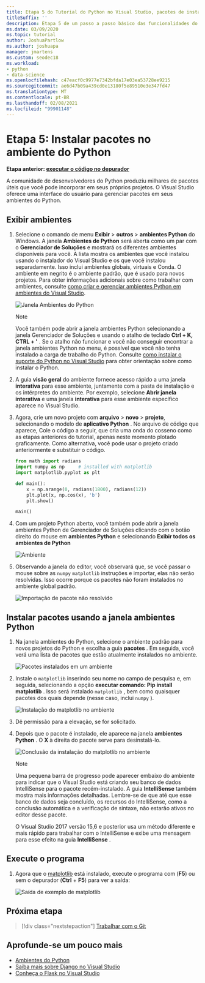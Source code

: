 ```yaml
---
title: Etapa 5 do Tutorial do Python no Visual Studio, pacotes de instalação
titleSuffix: ''
description: Etapa 5 de um passo a passo básico das funcionalidades do Python no Visual Studio, demonstrando os recursos do Visual Studio para gerenciar pacotes em um ambiente Python.
ms.date: 03/09/2020
ms.topic: tutorial
author: JoshuaPartlow
ms.author: joshuapa
manager: jmartens
ms.custom: seodec18
ms.workload:
- python
- data-science
ms.openlocfilehash: c47eacf0c9977e7342bfda17e03ea53728ee9215
ms.sourcegitcommit: ae6d47b09a439cd0e13180f5e89510e3e347fd47
ms.translationtype: MT
ms.contentlocale: pt-BR
ms.lasthandoff: 02/08/2021
ms.locfileid: "99901148"
---
```

# <a name="step-5-install-packages-in-your-python-environment"></a>Etapa 5: Instalar pacotes no ambiente do Python

**Etapa anterior: [executar o código no depurador](tutorial-working-with-python-in-visual-studio-step-04-debugging.md)**

A comunidade de desenvolvedores do Python produziu milhares de pacotes úteis que você pode incorporar em seus próprios projetos. O Visual Studio oferece uma interface do usuário para gerenciar pacotes em seus ambientes do Python.

## <a name="view-environments"></a>Exibir ambientes

1. Selecione o comando de menu **Exibir**  >  **outros**  >  **ambientes Python** do Windows. A janela **Ambientes de Python** será aberta como um par com o **Gerenciador de Soluções** e mostrará os diferentes ambientes disponíveis para você. A lista mostra os ambientes que você instalou usando o instalador do Visual Studio e os que você instalou separadamente. Isso inclui ambientes globais, virtuais e Conda. O ambiente em negrito é o ambiente padrão, que é usado para novos projetos. Para obter informações adicionais sobre como trabalhar com ambientes, consulte [como criar e gerenciar ambientes Python em ambientes do Visual Studio](managing-python-environments-in-visual-studio.md).

   ![Janela Ambientes do Python](media/environments/environments-default-view-2019.png)

   > [!NOTE]
   > Você também pode abrir a janela ambientes Python selecionando a janela Gerenciador de Soluções e usando o atalho de teclado **Ctrl + K, CTRL + '** . Se o atalho não funcionar e você não conseguir encontrar a janela ambientes Python no menu, é possível que você não tenha instalado a carga de trabalho do Python. Consulte [como instalar o suporte do Python no Visual Studio](installing-python-support-in-visual-studio.md) para obter orientação sobre como instalar o Python.

2. A guia **visão geral** do ambiente fornece acesso rápido a uma janela **interativa** para esse ambiente, juntamente com a pasta de instalação e os intérpretes do ambiente. Por exemplo, selecione **Abrir janela interativa** e uma janela **interativa** para esse ambiente específico aparece no Visual Studio.

3. Agora, crie um novo projeto com **arquivo**  >  **novo**  >  **projeto**, selecionando o modelo de **aplicativo Python** . No arquivo de código que aparece, Cole o código a seguir, que cria uma onda do cosseno como as etapas anteriores do tutorial, apenas neste momento plotado graficamente. Como alternativa, você pode usar o projeto criado anteriormente e substituir o código.

    ```python
    from math import radians
    import numpy as np     # installed with matplotlib
    import matplotlib.pyplot as plt

    def main():
        x = np.arange(0, radians(1800), radians(12))
        plt.plot(x, np.cos(x), 'b')
        plt.show()

    main()
    ```

4. Com um projeto Python aberto, você também pode abrir a janela ambientes Python de Gerenciador de Soluções clicando com o botão direito do mouse em **ambientes Python** e selecionando **Exibir todos os ambientes de Python**

   ![Ambiente](media/environments/environments-view-all-2019.png)

5. Observando a janela do editor, você observará que, se você passar o mouse sobre as `numpy` `matplotlib` instruções e importar, elas não serão resolvidas. Isso ocorre porque os pacotes não foram instalados no ambiente global padrão.

   ![Importação de pacote não resolvido](media/packages-unresolved-import.png)

## <a name="install-packages-using-the-python-environments-window"></a>Instalar pacotes usando a janela ambientes Python

1. Na janela ambientes do Python, selecione o ambiente padrão para novos projetos do Python e escolha a guia **pacotes** . Em seguida, você verá uma lista de pacotes que estão atualmente instalados no ambiente.

   ![Pacotes instalados em um ambiente](media/environments/environments-installed-packages-2019.png)

2. Instale o `matplotlib` inserindo seu nome no campo de pesquisa e, em seguida, selecionando a opção **executar comando: Pip install matplotlib** . Isso será instalado `matplotlib` , bem como quaisquer pacotes dos quais depende (nesse caso, inclui `numpy` ).

   ![Instalação do matplotlib no ambiente](media/environments/environments-add-matplotlib-2019.png)

5. Dê permissão para a elevação, se for solicitado.

6. Depois que o pacote é instalado, ele aparece na janela **ambientes Python** . O **X** à direita do pacote serve para desinstalá-lo.

   ![Conclusão da instalação do matplotlib no ambiente](media/environments/environments-add-matplotlib2-2019.png)

   > [!NOTE]
   > Uma pequena barra de progresso pode aparecer embaixo do ambiente para indicar que o Visual Studio está criando seu banco de dados IntelliSense para o pacote recém-instalado. A guia **IntelliSense** também mostra mais informações detalhadas. Lembre-se de que até que esse banco de dados seja concluído, os recursos do IntelliSense, como a conclusão automática e a verificação de sintaxe, não estarão ativos no editor desse pacote.
   >
   > O Visual Studio 2017 versão 15,6 e posterior usa um método diferente e mais rápido para trabalhar com o IntelliSense e exibe uma mensagem para esse efeito na guia **IntelliSense** .

## <a name="run-the-program"></a>Execute o programa

1. Agora que o [matplotlib](https://matplotlib.org/) está instalado, execute o programa com (**F5**) ou sem o depurador (**Ctrl** + **F5**) para ver a saída:

   ![Saída de exemplo de matplotlib](media/environments/environments-add-matplotlib3.png)

## <a name="next-step"></a>Próxima etapa

> [!div class="nextstepaction"]
> [Trabalhar com o Git](tutorial-working-with-python-in-visual-studio-step-06-working-with-git.md)

## <a name="go-deeper"></a>Aprofunde-se um pouco mais

- [Ambientes do Python](managing-python-environments-in-visual-studio.md)
- [Saiba mais sobre Django no Visual Studio](learn-django-in-visual-studio-step-01-project-and-solution.md)
- [Conheça o Flask no Visual Studio](learn-flask-visual-studio-step-01-project-solution.md)
